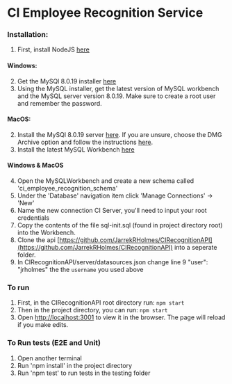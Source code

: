 # CI Employee Recognition Service

### Installation:

1. First, install NodeJS [here](https://nodejs.org/en/download/)

#### Windows:

2. Get the MySQl 8.0.19 installer
   [here](https://dev.mysql.com/downloads/installer/)
3. Using the MySQL installer, get the latest version of MySQL workbench and the
   MySQL server version 8.0.19. Make sure to create a root user and remember the
   password.

#### MacOS:

2. Install the MySQl 8.0.19 server
   [here](https://dev.mysql.com/downloads/mysql/). If you are unsure, choose the
   DMG Archive option and follow the instructions
   [here](https://dev.mysql.com/doc/mysql-osx-excerpt/5.7/en/osx-installation-pkg.html).
3. Install the latest MySQL Workbench
   [here](https://dev.mysql.com/downloads/workbench/)

#### Windows & MacOS

4. Open the MySQLWorkbench and create a new schema called
   'ci_employee_recognition_schema'
5. Under the 'Database' navigation item click 'Manage Connections' -> 'New'
6. Name the new connection CI Server, you'll need to input your root credentials
7. Copy the contents of the file sql-init.sql (found in project directory root)
   into the Workbench.
8. Clone the api
   [https://github.com/JarrekRHolmes/CIRecognitionAPI](https://github.com/JarrekRHolmes/CIRecognitionAPI)
   into a seperate folder.
9. In CIRecognitionAPI/server/datasources.json change line 9 "user": "jrholmes"
   the the `username` you used above

### To run

1. First, in the CIRecognitionAPI root directory run: `npm start`
1. Then in the project directory, you can run: `npm start`
1. Open [http://localhost:3001](http://localhost:3001) to view it in the
   browser. The page will reload if you make edits.

### To Run tests (E2E and Unit)

1. Open another terminal
1. Run 'npm install' in the project directory
1. Run 'npm test' to run tests in the testing folder
